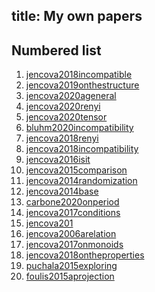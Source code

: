 title: My own papers
---
## Numbered list


1. [jencova2018incompatible](jencova2018incompatible)
1. [jencova2019onthestructure](jencova2019onthestructure)
1. [jencova2020ageneral](jencova2020ageneral)
1. [jencova2020renyi](jencova2020renyi)
1. [jencova2020tensor](jencova2020tensor)
1. [bluhm2020incompatibility](bluhm2020incompatibility)
1. [jencova2018renyi](jencova2018renyi)
1. [jencova2018incompatibility](jencova2018incompatibility)
1. [jencova2016isit](jencova2016isit)
1. [jencova2015comparison](jencova2015comparison)
1. [jencova2014randomization](jencova2014randomization)
1. [jencova2014base](jencova2014base)
1. [carbone2020onperiod](carbone2020onperiod)
1. [jencova2017conditions](jencova2017conditions)
1. [jencova201]()
1. [jencova2006arelation](jencova2006arelation)
1. [jencova2017onmonoids](jencova2017onmonoids)
1. [jencova2018ontheproperties](jencova2018ontheproperties)
1. [puchala2015exploring](puchala2015exploring)
1. [foulis2015aprojection](foulis2015aprojection)
